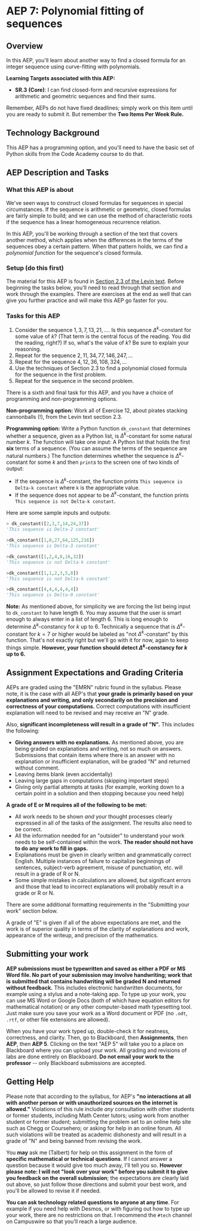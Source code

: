# AEP 7: Polynomial fitting of sequences

## Overview 

In this AEP, you'll learn about another way to find a closed formula for an integer sequence using curve-fitting with polynomials. 

**Learning Targets associated with this AEP:**

-   **SR.3**  **(Core)**: I can find closed-form and recursive expressions for arithmetic and geometric sequences and find their sums.

Remember, AEPs do not have fixed deadlines; simply work on this item until you are ready to submit it. But remember the **Two Items Per Week Rule.** 

## Technology Background

This AEP has a programming option, and you'll need to have the basic set of Python skills from the Code Academy course to do that. 

## AEP Description and Tasks 

### What this AEP is about

We've seen ways to construct closed formulas for sequences in special circumstances. If the sequence is arithmetic or geometric, closed formulas are fairly simple to build; and we can use the method of characteristic roots if the sequence has a linear homogeneous recurrence relation. 

In this AEP, you'll be working through a section of the text that covers another method, which applies when the differences in the terms of the sequences obey a certain pattern. When that pattern holds, we can find a *polynomial function* for the sequence's closed formula. 

### Setup (do this first)

The material for this AEP is found in [Section 2.3 of the Levin text](http://discrete.openmathbooks.org/dmoi3/sec_polyfit.html). Before beginning the tasks below, you'll need to read through that section and work through the examples. There are exercises at the end as well that can give you further practice and will make this AEP go faster for you. 




### Tasks for this AEP

1. Consider the sequence $1, 3, 7, 13, 21, \dots$. Is this sequence $\Delta^k$-constant for some value of $k$? (That term is the central focus of the reading. You did the reading, right?) If so, what's the value of $k$? Be sure to explain your reasoning. 
2. Repeat for the sequence $2, 11, 34, 77, 146, 247,\ldots$
3. Repeat for the sequence $4, 12, 36, 108, 324, \dots$
4. Use the techniques of Section 2.3 to find a polynomial closed formula for the sequence in the first problem. 
5. Repeat for the sequence in the second problem. 

There is a sixth and final task for this AEP, and you have a choice of programming and non-programming options. 

**Non-programming option:** Work all of Exercise 12, about pirates stacking cannonballs (!), from the Levin text section 2.3. 

**Programming option:**  Write a Python function `dk_constant` that determines whether a sequence, given as a Python list, is $\Delta^k$-constant for some natural number $k$. The function will take one input: A Python list that holds the first **six** terms of a sequence. (You can assume the terms of the sequence are natural numbers.) The function determines whether the sequence is $\Delta^k$-constant for some $k$ and then `print`s to the screen one of two kinds of output: 

- If the sequence is $\Delta^k$-constant, the function prints `This sequence is Delta-k constant` where `k` is the appropriate value. 
- If the sequence does not appear to be $\Delta^k$-constant, the function prints `This sequence is not Delta-k constant`. 

Here are some sample inputs and outputs: 

```python
> dk_constant([2,3,7,14,24,37])
'This sequence is Delta-2 constant'

>dk_constant([1,8,27,64,125,216])
'This sequence is Delta-3 constant'

>dk_constant([1,2,4,8,16,32])
'This sequence is not Delta-k constant'

>dk_constant([1,1,2,3,5,8])
'This sequence is not Delta-k constant'

>dk_constant([4,4,4,4,4,4])
'This sequence is Delta-0 constant'
```
**Note:** As mentioned above, for simplicity we are forcing the list being input to `dk_constant` to have length 6. You may assume that the user is smart enough to always enter in a list of length 6. This is long enough to determine $\Delta^k$-constancy for $k$ up to 6. Technically a sequence that is $\Delta^k$-constant for $k=7$ or higher would be labeled as "not $\Delta^k$-constant" by this function. That's not exactly right but we'll go with it for now, again to keep things simple. **However, your function should detect $\Delta^k$-constancy for $k$ up to 6.** 


## Assignment Expectations and Grading Criteria 


AEPs are graded using the "EMRN" rubric found in the syllabus. Please note, it is the case with all AEP's that **your grade is primarily based on your explanations and writing, and only secondarily on the precision and correctness of your computations.** Correct computations with insufficient explanation will need to be revised and may receive an "N" grade. 

Also, **significant incompleteness will result in a grade of "N".** This includes the following: 

- **Giving answers with no explanations.** As mentioned above, you are being graded on explanations and writing, not so much on answers. Submissions that contain items where there is an answer with no explanation or insufficient explanation, will be graded "N" and returned without comment.
- Leaving items blank (even accidentally)
- Leaving large gaps in computations (skipping important steps) 
- Giving only partial attempts at tasks (for example, working down to a certain point in a solution and then stopping because you need help) 



**A grade of E or M requires all of the following to be met:**

- All work needs to be shown *and* your thought processes clearly expressed in all of the tasks of the assignment. The results also need to be correct. 
- All the information needed for an "outsider" to understand your work needs to be self-contained within the work. **The reader should not have to do any work to fill in gaps.** 
- Explanations must be given in clearly written and grammatically correct English. Multiple instances of failure to capitalize beginnings of sentences, subject-verb agreement, misuse of punctuation, etc. will result in a grade of R or N. 
- Some simple mistakes in calculations are allowed, but significant errors and those that lead to incorrect explanations will probably result in a grade or R or N. 


There are some additional formatting requirements in the "Submitting your work" section below. 


A grade of "E" is given if all of the above expectations are met, and the work is of superior quality in terms of the clarity of explanations and work, appearance of the writeup, and precision of the mathematics. 



## Submitting your work 

**AEP submissions must be typewritten and saved as either a PDF or MS Word file. No part of your submission may involve handwriting; work that is submitted that contains handwriting will be graded N and returned without feedback.** This includes electronic handwritten documents, for example using a stylus and a note-taking app. To type up your work, you can use MS Word or Google Docs (both of which have equation editors for mathematical notation) or any other computer-based math typesetting tool. Just make sure you save your work as a Word document or PDF (no `.odt`, `.rtf`, or other file extensions are allowed).

When you have your work typed up, double-check it for neatness, correctness, and clarity. Then, go to Blackboard, then **Assignments**, then **AEP**, then **AEP 5**. Clicking on the text "AEP 5" will take you to a place on Blackboard where you can upload your work. All grading and revisions of labs are done entirely on Blackboard. **Do not email your work to the professor** -- only Blackboard submissions are accepted.

## Getting Help

Please note that according to the syllabus, for AEP's **"no interactions at all with another person or with unauthorized sources on the internet is allowed."** Violations of this rule include *any* consultation with other students or former students, including Math Center tutors; using work from another student or former student; submitting the problem set to an online help site such as Chegg or Coursehero; or asking for help in an online forum. All such violations will be treated as academic dishonesty and will result in a grade of "N" and being banned from revising the work. 

You **may** ask me (Talbert) for help on this assignment in the form of **specific mathematical or technical questions**. If I cannot answer a question because it would give too much away, I'll tell you so. **However please note: I will not "look over your work" before you submit it to give you feedback on the overall submission**; the expectations are clearly laid out above, so just follow those directions and submit your best work, and you'll be allowed to revise it if needed. 
 
**You can ask technology related questions to anyone at any time**. For example if you need help with Desmos, or with figuring out how to type up your work, there are no restrictions on that. I recommend the `#tech` channel on Campuswire so that you'll reach a large audience. 
<!--stackedit_data:
eyJoaXN0b3J5IjpbLTE0OTQ2Nzk4NDIsLTE3NDUwMDQ0MzgsND
M3NjYxNDgyLC03NDUwNjkzNzcsLTE2MTU1NjAzODldfQ==
-->